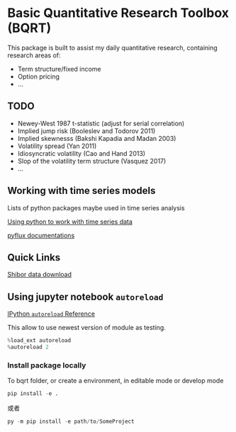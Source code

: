 # Basic Quantitative Research Toolbox (BQRT)

This package is built to assist my daily quantitative research, containing research areas of:

- Term structure/fixed income
- Option pricing
- ...

## TODO

- Newey-West 1987 t-statistic (adjust for serial correlation)
- Implied jump risk (Booleslev and Todorov 2011)
- Implied skewnesss (Bakshi Kapadia and Madan 2003)
- Volatility spread (Yan 2011)
- Idiosyncratic volatility (Cao and Hand 2013)
- Slop of the volatility term structure (Vasquez 2017)
- ...

## Working with time series models

Lists of python packages maybe used in time series analysis

[Using python to work with time series data](https://github.com/MaxBenChrist/awesome_time_series_in_python)

[pyflux documentations](https://pyflux.readthedocs.io/en/latest/index.html)

## Quick Links

[Shibor data download](http://www.shibor.org/shibor/web/DataService.jsp)

## Using jupyter notebook `autoreload`

[IPython `autoreload` Reference](https://ipython.readthedocs.io/en/stable/config/extensions/autoreload.html)

This allow to use newest version of module as testing.

```python
%load_ext autoreload
%autoreload 2
```

### Install package locally

To bqrt folder, or create a environment, in editable mode or develop mode

```python
pip install -e .
```

或者

```python
py -m pip install -e path/to/SomeProject
```
